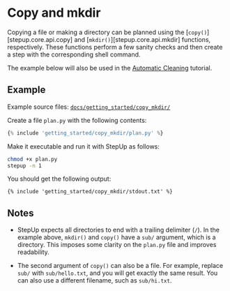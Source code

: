 # Copy and mkdir

Copying a file or making a directory can be planned using the [`copy()`][stepup.core.api.copy]
and [`mkdir()`][stepup.core.api.mkdir] functions, respectively.
These functions perform a few sanity checks and then create a step with the corresponding shell command.

The example below will also be used in the [Automatic Cleaning](automatic_cleaning.md) tutorial.


## Example

Example source files: [`docs/getting_started/copy_mkdir/`](https://github.com/reproducible-reporting/stepup-core/tree/main/docs/getting_started/copy_mkdir)

Create a file `plan.py` with the following contents:

```python
{% include 'getting_started/copy_mkdir/plan.py' %}
```

Make it executable and run it with StepUp as follows:

```bash
chmod +x plan.py
stepup -n 1
```
You should get the following output:

```
{% include 'getting_started/copy_mkdir/stdout.txt' %}
```


## Notes

- StepUp expects all directories to end with a trailing delimiter (`/`).
  In the example above, `mkdir()` and `copy()` have a `sub/` argument, which is a directory.
  This imposes some clarity on the `plan.py` file and improves readability.

- The second argument of `copy()` can also be a file.
  For example, replace `sub/` with `sub/hello.txt`, and you will get exactly the same result.
  You can also use a different filename, such as `sub/hi.txt`.
